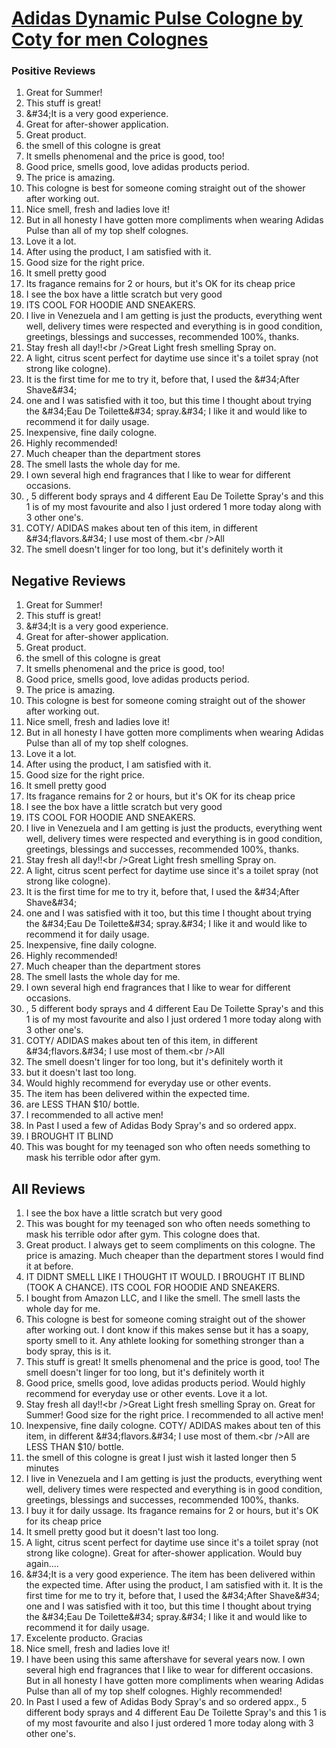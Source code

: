 # [Adidas Dynamic Pulse Cologne by Coty for men Colognes](https://products.checkmycream.com/products/Adidas-Dynamic-Pulse-Cologne-by-Coty-for-men-Colognes.html)

### Positive Reviews

<ol>
      <li>Great for Summer!</li>
      <li>This stuff is great!</li>
      <li>&amp;#34;It is a very good experience.</li>
      <li>Great for after-shower application.</li>
      <li>Great product.</li>
      <li>the smell of this cologne is great</li>
      <li>It smells phenomenal and the price is good, too!</li>
      <li>Good price, smells good, love adidas products period.</li>
      <li>The price is amazing.</li>
      <li>This cologne is best for someone coming straight out of the shower after working out.  </li>
      <li>Nice smell, fresh and ladies love it!</li>
      <li>But in all honesty I have gotten more compliments when wearing Adidas Pulse than all of my top shelf colognes.</li>
      <li>Love it a lot.</li>
      <li>After using the product, I am satisfied with it.</li>
      <li>Good size for the right price.</li>
      <li>It smell pretty good</li>
      <li>Its fragance remains for 2 or hours, but it&#x27;s OK for its cheap price</li>
      <li>I see the box have a little scratch but very good</li>
      <li>ITS COOL FOR HOODIE AND SNEAKERS.</li>
      <li>I live in Venezuela and I am getting is just the products, everything went well, delivery times were respected and everything is in good condition, greetings, blessings and successes, recommended 100%, thanks.</li>
      <li>Stay fresh all day!!&lt;br /&gt;Great Light fresh smelling Spray on.</li>
      <li>A light, citrus scent perfect for daytime use since it&#x27;s a toilet spray (not strong like cologne).</li>
      <li>It is the first time for me to try it, before that, I used the &amp;#34;After Shave&amp;#34;</li>
      <li>one and I was satisfied with it too, but this time I thought about trying the &amp;#34;Eau De Toilette&amp;#34; spray.&amp;#34; I like it and would like to recommend it for daily usage.</li>
      <li>Inexpensive, fine daily cologne.</li>
      <li>Highly recommended!</li>
      <li>Much cheaper than the department stores</li>
      <li>The smell lasts the whole day for me.</li>
      <li>I own several high end fragrances that I like to wear for different occasions.</li>
      <li>, 5 different body sprays and 4 different Eau De Toilette Spray&#x27;s and this 1 is of my most favourite and also I just ordered 1 more today along with 3 other one&#x27;s.</li>
      <li>COTY/ ADIDAS makes about ten of this item, in different &amp;#34;flavors.&amp;#34; I use most of them.&lt;br /&gt;All</li>
      <li>The smell doesn&#x27;t linger for too long, but it&#x27;s definitely worth it</li>
</ol>


<h2>Negative Reviews</h2>
<ol>
<li> Great for Summer!</li>
<li> This stuff is great!</li>
<li> &amp;#34;It is a very good experience.</li>
<li> Great for after-shower application.</li>
<li> Great product.</li>
<li> the smell of this cologne is great</li>
<li> It smells phenomenal and the price is good, too!</li>
<li> Good price, smells good, love adidas products period.</li>
<li> The price is amazing.</li>
<li> This cologne is best for someone coming straight out of the shower after working out.  </li>
<li> Nice smell, fresh and ladies love it!</li>
<li> But in all honesty I have gotten more compliments when wearing Adidas Pulse than all of my top shelf colognes.</li>
<li> Love it a lot.</li>
<li> After using the product, I am satisfied with it.</li>
<li> Good size for the right price.</li>
<li> It smell pretty good</li>
<li> Its fragance remains for 2 or hours, but it&#x27;s OK for its cheap price</li>
<li> I see the box have a little scratch but very good</li>
<li> ITS COOL FOR HOODIE AND SNEAKERS.</li>
<li> I live in Venezuela and I am getting is just the products, everything went well, delivery times were respected and everything is in good condition, greetings, blessings and successes, recommended 100%, thanks.</li>
<li> Stay fresh all day!!&lt;br /&gt;Great Light fresh smelling Spray on.</li>
<li> A light, citrus scent perfect for daytime use since it&#x27;s a toilet spray (not strong like cologne).</li>
<li> It is the first time for me to try it, before that, I used the &amp;#34;After Shave&amp;#34;</li>
<li> one and I was satisfied with it too, but this time I thought about trying the &amp;#34;Eau De Toilette&amp;#34; spray.&amp;#34; I like it and would like to recommend it for daily usage.</li>
<li> Inexpensive, fine daily cologne.</li>
<li> Highly recommended!</li>
<li> Much cheaper than the department stores</li>
<li> The smell lasts the whole day for me.</li>
<li> I own several high end fragrances that I like to wear for different occasions.</li>
<li> , 5 different body sprays and 4 different Eau De Toilette Spray&#x27;s and this 1 is of my most favourite and also I just ordered 1 more today along with 3 other one&#x27;s.</li>
<li> COTY/ ADIDAS makes about ten of this item, in different &amp;#34;flavors.&amp;#34; I use most of them.&lt;br /&gt;All</li>
<li> The smell doesn&#x27;t linger for too long, but it&#x27;s definitely worth it</li>
<li> but it doesn&#x27;t last too long.</li>
<li> Would highly recommend for everyday use or other events.</li>
<li> The item has been delivered within the expected time.</li>
<li> are LESS THAN $10/ bottle.</li>
<li> I recommended to all active men!</li>
<li> In Past I used a few of Adidas Body Spray&#x27;s and so ordered appx.</li>
<li> I BROUGHT IT BLIND</li>
<li> This was bought for my teenaged son who often needs something to mask his terrible odor after gym.  </li>
</ol>

<h2>All Reviews</h2>

<ol>
    <li> I see the box have a little scratch but very good</li>
    <li> This was bought for my teenaged son who often needs something to mask his terrible odor after gym.  This cologne does that.</li>
    <li> Great product. I always get to seem compliments on this cologne. The price is amazing. Much cheaper than the department stores I would find it at before.</li>
    <li> IT DIDNT SMELL LIKE I THOUGHT IT WOULD. I BROUGHT IT BLIND (TOOK A CHANCE). ITS COOL FOR HOODIE AND SNEAKERS.</li>
    <li> I bought from Amazon LLC, and I like the smell. The smell lasts the whole day for me.</li>
    <li> This cologne is best for someone coming straight out of the shower after working out.  I dont know if this makes sense but it has a soapy, sporty smell to it.  Any athlete looking for something stronger than a body spray, this is it.</li>
    <li> This stuff is great! It smells phenomenal and the price is good, too! The smell doesn&#x27;t linger for too long, but it&#x27;s definitely worth it</li>
    <li> Good price, smells good, love adidas products period. Would highly recommend for everyday use or other events. Love it a lot.</li>
    <li> Stay fresh all day!!&lt;br /&gt;Great Light fresh smelling Spray on. Great for Summer! Good size for the right price. I recommended to all active men!</li>
    <li> Inexpensive, fine daily cologne. COTY/ ADIDAS makes about ten of this item, in different &amp;#34;flavors.&amp;#34; I use most of them.&lt;br /&gt;All are LESS THAN $10/ bottle.</li>
    <li> the smell of this cologne is great I just wish it lasted longer then 5 minutes</li>
    <li> I live in Venezuela and I am getting is just the products, everything went well, delivery times were respected and everything is in good condition, greetings, blessings and successes, recommended 100%, thanks.</li>
    <li> I buy it for daily ussage. Its fragance remains for 2 or hours, but it&#x27;s OK for its cheap price</li>
    <li> It smell pretty good but it doesn&#x27;t last too long.</li>
    <li> A light, citrus scent perfect for daytime use since it&#x27;s a toilet spray (not strong like cologne). Great for after-shower application. Would buy again....</li>
    <li> &amp;#34;It is a very good experience. The item has been delivered within the expected time. After using the product, I am satisfied with it. It is the first time for me to try it, before that, I used the &amp;#34;After Shave&amp;#34; one and I was satisfied with it too, but this time I thought about trying the &amp;#34;Eau De Toilette&amp;#34; spray.&amp;#34; I like it and would like to recommend it for daily usage.</li>
    <li> Excelente producto. Gracias</li>
    <li> Nice smell, fresh and ladies love it!</li>
    <li> I have been using this same aftershave for several years now. I own several high end fragrances that I like to wear for different occasions. But in all honesty I have gotten more compliments when wearing Adidas Pulse than all of my top shelf colognes. Highly recommended!</li>
    <li> In Past I used a few of Adidas Body Spray&#x27;s and so ordered appx., 5 different body sprays and 4 different Eau De Toilette Spray&#x27;s and this 1 is of my most favourite and also I just ordered 1 more today along with 3 other one&#x27;s.</li>
</ol>




